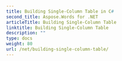 ```yaml
---
title: Building Single-Column Table in C#
second_title: Aspose.Words for .NET
articleTitle: Building Single-Column Table
linktitle: Building Single-Column Table
description: ""
type: docs
weight: 80
url: /net/building-single-column-table/
---
```


